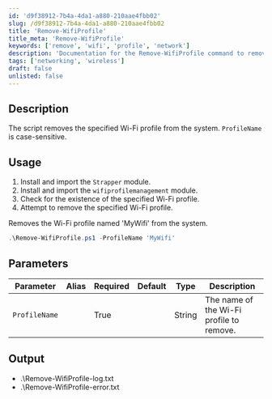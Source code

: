 ```yaml
---
id: 'd9f38912-7b4a-4da1-a880-210aae4fbb02'
slug: /d9f38912-7b4a-4da1-a880-210aae4fbb02
title: 'Remove-WifiProfile'
title_meta: 'Remove-WifiProfile'
keywords: ['remove', 'wifi', 'profile', 'network']
description: 'Documentation for the Remove-WifiProfile command to remove a specified Wi-Fi profile from the system.'
tags: ['networking', 'wireless']
draft: false
unlisted: false
---
```


## Description
The script removes the specified Wi-Fi profile from the system. `ProfileName` is case-sensitive.

## Usage
1. Install and import the `Strapper` module.
2. Install and import the `wifiprofilemanagement` module.
3. Check for the existence of the specified Wi-Fi profile.
4. Attempt to remove the specified Wi-Fi profile.

Removes the Wi-Fi profile named 'MyWifi' from the system.
```powershell
.\Remove-WifiProfile.ps1 -ProfileName 'MyWifi'
```

## Parameters
| Parameter      | Alias | Required | Default | Type   | Description                               |
|----------------|-------|----------|---------|--------|-------------------------------------------|
| `ProfileName`  |       | True     |         | String | The name of the Wi-Fi profile to remove. |

## Output
- .\Remove-WifiProfile-log.txt
- .\Remove-WifiProfile-error.txt

